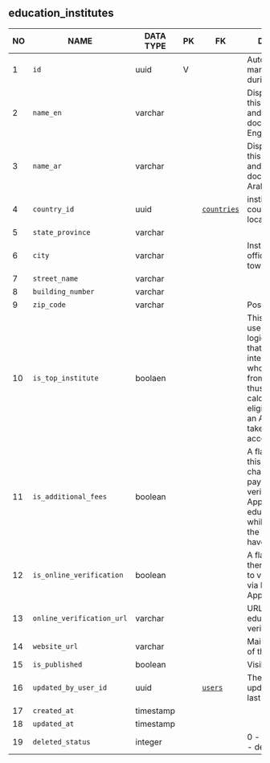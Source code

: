 education_institutes
----------------------------


NO | NAME | DATA TYPE | PK | FK | DESCRIPTION            
---|------|-----------|----|----|-------------
1|`id` | uuid | V |  | Auto-generated or manually created during migration
2|`name_en` | varchar |  |  | Display name for this university in UI and printed documents in English
3|`name_ar` | varchar |  |  | Display name for this university in UI and printed documents in Arabic
4|`country_id` | uuid |  | [`countries`](countries.md) | institute's official country of location/registration
5|`state_province` | varchar |  |  | 
6|`city` | varchar |  |  | Institute's main office location - town or city
7|`street_name` | varchar |  |  | 
8|`building_number` | varchar |  |  | 
9|`zip_code` | varchar |  |  | Postal (zip) code
10|`is_top_institute` | boolaen |  |  | This is the flag we use in the business logic, that indicates that KSA is highly interested in people who graduated from this university, thus while calculating the eligibility score of an Applicant we'll take this flag into account
11|`is_additional_fees` | boolean |  |  | A flag saying that this university charges additional payments for verifying the Applicant's education. Is used while calculating the fee Applicant have to pay 
12|`is_online_verification` | boolean |  |  | A flag, saying that there's a possibility to verify Education via Internet (Web App or API)
13|`online_verification_url` | varchar |  |  | URL for online education verification
14|`website_url` | varchar |  |  | Main website URL of the institute.
15|`is_published` | boolean |  |  | Visible in webapp
16|`updated_by_user_id` | uuid |  | [`users`](users.md) | The user who updated the record last time
17|`created_at` | timestamp |  |  | 
18|`updated_at` | timestamp |  |  | 
19|`deleted_status` | integer |  |  | 0 - active record, 1 - deleted record.
